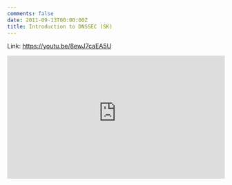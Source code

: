 ```yaml
---
comments: false
date: 2011-09-13T00:00:00Z
title: Introduction to DNSSEC (SK)
---
```


Link: https://youtu.be/8ewJ7caEA5U

<div style="position: relative; padding-bottom: 56.25%; height: 0; overflow: hidden;">
  <iframe src="https://www.youtube-nocookie.com/embed/8ewJ7caEA5U" style="position: absolute; top: 0; left: 0; width: 100%; height: 100%; border:0;" allowfullscreen title="xenol - Introduction to DNSSEC"></iframe>
</div>